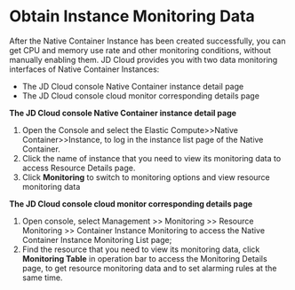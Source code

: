 
# Obtain Instance Monitoring Data

After the Native Container Instance has been created successfully, you can get CPU and memory use rate and other monitoring conditions, without manually enabling them. JD Cloud provides you with two data monitoring interfaces of Native Container Instances:   
* The JD Cloud console Native Container instance detail page  
* The JD Cloud console cloud monitor corresponding details page  

**The JD Cloud console Native Container instance detail page**  

 1. Open the Console and select the Elastic Compute>>Native Container>>Instance, to log in the instance list page of the Native Container.  
 2. Click the name of instance that you need to view its monitoring data to access Resource Details page.  
 3. Click **Monitoring** to switch to monitoring options and view resource monitoring data  

**The JD Cloud console cloud monitor corresponding details page**  

 1. Open console, select Management >> Monitoring >> Resource Monitoring >> Container Instance Monitoring to access the Native Container Instance Monitoring List page;  
 2. Find the resource that you need to view its monitoring data, click **Monitoring Table** in operation bar to access the Monitoring Details page, to get resource monitoring data and to set alarming rules at the same time.  